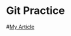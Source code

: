 # Git Practice

#[My Article](https://apnews.com/article/deepseek-china-generative-ai-internet-security-concerns-c52562f8c4760a81c4f76bc5fbdebad0)
